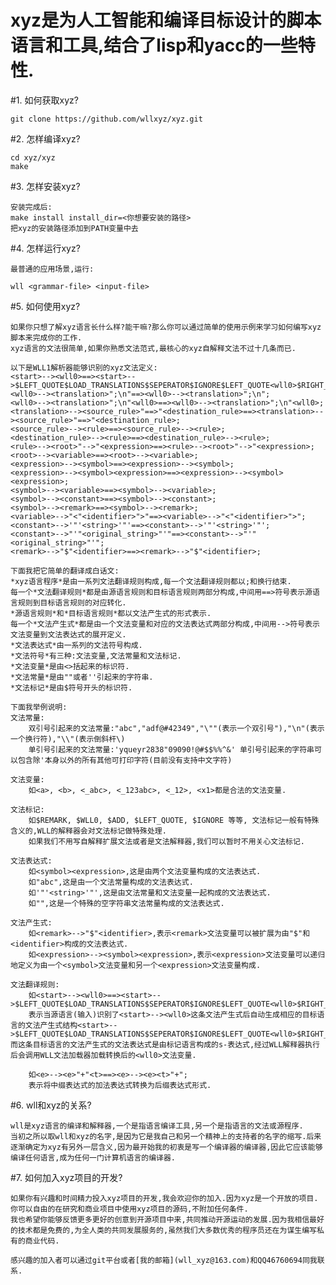 xyz是为人工智能和编译目标设计的脚本语言和工具,结合了lisp和yacc的一些特性.
=======================================================================

#1. 如何获取xyz?

	git clone https://github.com/wllxyz/xyz.git

#2. 怎样编译xyz?

	cd xyz/xyz
	make

#3. 怎样安装xyz?

	安装完成后:
	make install install_dir=<你想要安装的路径>
	把xyz的安装路径添加到PATH变量中去

#4. 怎样运行xyz?

	最普通的应用场景,运行:

	wll <grammar-file> <input-file>

#5. 如何使用xyz?

	如果你只想了解xyz语言长什么样?能干嘛?那么你可以通过简单的使用示例来学习如何编写xyz脚本来完成你的工作.
	xyz语言的文法很简单,如果你熟悉文法范式,最核心的xyz自解释文法不过十几条而已.

	以下是WLL1解析器能够识别的xyz文法定义:
	<start>--><wll0>==><start>-->$LEFT_QUOTE$LOAD_TRANSLATIONS$SEPERATOR$IGNORE$LEFT_QUOTE<wll0>$RIGHT_QUOTE$RIGHT_QUOTE;
	<wll0>--><translation>";\n"==><wll0>--><translation>";\n";
	<wll0>--><translation>";\n"<wll0>==><wll0>--><translation>";\n"<wll0>;
	<translation>--><source_rule>"==>"<destination_rule>==><translation>--><source_rule>"==>"<destination_rule>;
	<source_rule>--><rule>==><source_rule>--><rule>;
	<destination_rule>--><rule>==><destination_rule>--><rule>;
	<rule>--><root>"-->"<expression>==><rule>--><root>"-->"<expression>;
	<root>--><variable>==><root>--><variable>;
	<expression>--><symbol>==><expression>--><symbol>;
	<expression>--><symbol><expression>==><expression>--><symbol><expression>;
	<symbol>--><variable>==><symbol>--><variable>;
	<symbol>--><constant>==><symbol>--><constant>;
	<symbol>--><remark>==><symbol>--><remark>;
	<variable>-->"<"<identifier>">"==><variable>-->"<"<identifier>">";
	<constant>-->'"'<string>'"'==><constant>-->'"'<string>'"';
	<constant>-->"'"<original_string>"'"==><constant>-->"'"<original_string>"'";
	<remark>-->"$"<identifier>==><remark>-->"$"<identifier>;

	下面我把它简单的翻译成白话文:
	*xyz语言程序*是由一系列文法翻译规则构成,每一个文法翻译规则都以;和换行结束.
	每一个*文法翻译规则*都是由源语言规则和目标语言规则两部分构成,中间用==>符号表示源语言规则到目标语言规则的对应转化.
	*源语言规则*和*目标语言规则*都以文法产生式的形式表示.
	每一个*文法产生式*都是由一个文法变量和对应的文法表达式两部分构成,中间用-->符号表示文法变量到文法表达式的展开定义.
	*文法表达式*由一系列的文法符号构成.
	*文法符号*有三种:文法变量,文法常量和文法标记.
	*文法变量*是由<>括起来的标识符.
	*文法常量*是由""或者''引起来的字符串.
	*文法标记*是由$符号开头的标识符.

	下面我举例说明:
	文法常量: 
		双引号引起来的文法常量:"abc","adf@#42349","\""(表示一个双引号"),"\n"(表示一个换行符),"\\"(表示倒斜杆\)
		单引号引起来的文法常量:'yqueyr2838"09090!@#$$%%^&' 单引号引起来的字符串可以包含除'本身以外的所有其他可打印字符(目前没有支持中文字符)

	文法变量:
		如<a>, <b>, <_abc>, <_123abc>, <_12>, <x1>都是合法的文法变量.

	文法标记:
		如$REMARK, $WLL0, $ADD, $LEFT_QUOTE, $IGNORE 等等, 文法标记一般有特殊含义的,WLL的解释器会对文法标记做特殊处理.
		如果我们不用写自解释扩展文法或者是文法解释器,我们可以暂时不用关心文法标记.

	文法表达式:
		如<symbol><expression>,这是由两个文法变量构成的文法表达式.
		如"abc",这是由一个文法常量构成的文法表达式.
		如'"'<string>'"',这是由文法常量和文法变量一起构成的文法表达式.
		如"",这是一个特殊的空字符串文法常量构成的文法表达式.

	文法产生式:
		如<remark>-->"$"<identifier>,表示<remark>文法变量可以被扩展为由"$"和<identifier>构成的文法表达式.
		如<expression>--><symbol><expression>,表示<expression>文法变量可以递归地定义为由一个<symbol>文法变量和另一个<expression>文法变量构成.

	文法翻译规则:
		如<start>--><wll0>==><start>-->$LEFT_QUOTE$LOAD_TRANSLATIONS$SEPERATOR$IGNORE$LEFT_QUOTE<wll0>$RIGHT_QUOTE$RIGHT_QUOTE;
		表示当源语言(输入)识别了<start>--><wll0>这条文法产生式后自动生成相应的目标语言的文法产生式结构<start>-->$LEFT_QUOTE$LOAD_TRANSLATIONS$SEPERATOR$IGNORE$LEFT_QUOTE<wll0>$RIGHT_QUOTE$RIGHT_QUOTE,而这条目标语言的文法产生式的文法表达式是由标记语言构成的s-表达式,经过WLL解释器执行后会调用WLL文法加载器加载转换后的<wll0>文法变量.

		如<e>--><e>"+"<t>==><e>--><e><t>"+";
		表示将中缀表达式的加法表达式转换为后缀表达式形式.

#6. wll和xyz的关系?
	
	wll是xyz语言的编译和解释器,一个是指语言编译工具,另一个是指语言的文法或源程序.
	当初之所以取wll和xyz的名字,是因为它是我自己和另一个精神上的支持者的名字的缩写.后来逐渐确定为xyz有另外一层含义,因为最开始我的初衷是写一个编译器的编译器,因此它应该能够编译任何语言,成为任何一门计算机语言的编译器.

#7. 如何加入xyz项目的开发?
	
	如果你有兴趣和时间精力投入xyz项目的开发,我会欢迎你的加入.因为xyz是一个开放的项目.你可以自由的在研究和商业项目中使用xyz项目的源码,不附加任何条件.
	我也希望你能够反馈更多更好的创意到开源项目中来,共同推动开源运动的发展.因为我相信最好的技术都是免费的,为全人类的共同发展服务的,虽然我们大多数优秀的程序员还在为谋生编写私有的商业代码.

	感兴趣的加入者可以通过git平台或者[我的邮箱](wll_xyz@163.com)和QQ46760694同我联系.

	
